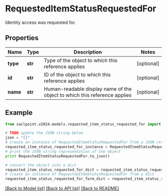 # RequestedItemStatusRequestedFor

Identity access was requested for.

## Properties

Name | Type | Description | Notes
------------ | ------------- | ------------- | -------------
**type** | **str** | Type of the object to which this reference applies | [optional] 
**id** | **str** | ID of the object to which this reference applies | [optional] 
**name** | **str** | Human-readable display name of the object to which this reference applies | [optional] 

## Example

```python
from sailpoint.v2024.models.requested_item_status_requested_for import RequestedItemStatusRequestedFor

# TODO update the JSON string below
json = "{}"
# create an instance of RequestedItemStatusRequestedFor from a JSON string
requested_item_status_requested_for_instance = RequestedItemStatusRequestedFor.from_json(json)
# print the JSON string representation of the object
print RequestedItemStatusRequestedFor.to_json()

# convert the object into a dict
requested_item_status_requested_for_dict = requested_item_status_requested_for_instance.to_dict()
# create an instance of RequestedItemStatusRequestedFor from a dict
requested_item_status_requested_for_form_dict = requested_item_status_requested_for.from_dict(requested_item_status_requested_for_dict)
```
[[Back to Model list]](../README.md#documentation-for-models) [[Back to API list]](../README.md#documentation-for-api-endpoints) [[Back to README]](../README.md)



